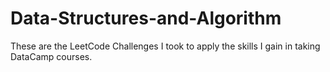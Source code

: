 # Data-Structures-and-Algorithm

These are the LeetCode Challenges I took to apply the skills I gain in taking DataCamp courses.
